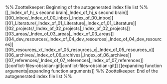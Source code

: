 %% Zoottelkeeper: Beginning of the autogenerated index file list  %%
 [[_Index_of_hj_s second brain|_Index_of_hj_s second brain]]
 [[00_inbox/_Index_of_00_inbox|_Index_of_00_inbox]]
 [[01_Literature/_Index_of_01_Literature|_Index_of_01_Literature]]
 [[02_projects/_Index_of_02_projects|_Index_of_02_projects]]
 [[03_areas/_Index_of_03_areas|_Index_of_03_areas]]
 [[04_dev_resources/_Index_of_04_dev_resources|_Index_of_04_dev_resources]]
 [[05_resources_x/_Index_of_05_resources_x|_Index_of_05_resources_x]]
 [[06_archives/_Index_of_06_archives|_Index_of_06_archives]]
 [[07_references/_Index_of_07_references|_Index_of_07_references]]
 [[conflict-files-obsidian-git|conflict-files-obsidian-git]]
 [[expanding function arguments|expanding function arguments]]
%% Zoottelkeeper: End of the autogenerated index file list  %%
